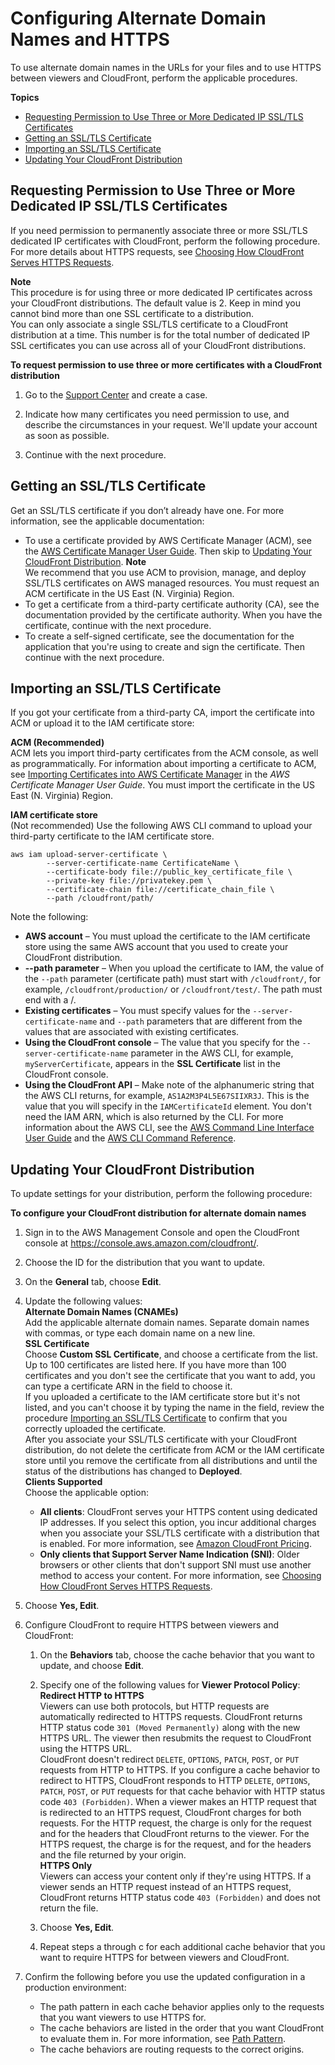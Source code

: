 # Configuring Alternate Domain Names and HTTPS<a name="cnames-and-https-procedures"></a>

To use alternate domain names in the URLs for your files and to use HTTPS between viewers and CloudFront, perform the applicable procedures\.

**Topics**
+ [Requesting Permission to Use Three or More Dedicated IP SSL/TLS Certificates](#cnames-and-https-multiple-certificates)
+ [Getting an SSL/TLS Certificate](#cnames-and-https-getting-certificates)
+ [Importing an SSL/TLS Certificate](#cnames-and-https-uploading-certificates)
+ [Updating Your CloudFront Distribution](#cnames-and-https-updating-cloudfront)

## Requesting Permission to Use Three or More Dedicated IP SSL/TLS Certificates<a name="cnames-and-https-multiple-certificates"></a>

If you need permission to permanently associate three or more SSL/TLS dedicated IP certificates with CloudFront, perform the following procedure\. For more details about HTTPS requests, see [Choosing How CloudFront Serves HTTPS Requests](cnames-https-dedicated-ip-or-sni.md)\.

**Note**  
This procedure is for using three or more dedicated IP certificates across your CloudFront distributions\. The default value is 2\. Keep in mind you cannot bind more than one SSL certificate to a distribution\.  
You can only associate a single SSL/TLS certificate to a CloudFront distribution at a time\. This number is for the total number of dedicated IP SSL certificates you can use across all of your CloudFront distributions\.<a name="cnames-and-https-multiple-certificates-procedure"></a>

**To request permission to use three or more certificates with a CloudFront distribution**

1. Go to the [Support Center](https://console.aws.amazon.com/support/home#/case/create?issueType=service-limit-increase&limitType=service-code-cloudfront-distributions) and create a case\. 

1. Indicate how many certificates you need permission to use, and describe the circumstances in your request\. We'll update your account as soon as possible\. 

1. Continue with the next procedure\.

## Getting an SSL/TLS Certificate<a name="cnames-and-https-getting-certificates"></a>

Get an SSL/TLS certificate if you don’t already have one\. For more information, see the applicable documentation:
+ To use a certificate provided by AWS Certificate Manager \(ACM\), see the [AWS Certificate Manager User Guide](https://docs.aws.amazon.com/acm/latest/userguide/)\. Then skip to [Updating Your CloudFront Distribution](#cnames-and-https-updating-cloudfront)\.
**Note**  
We recommend that you use ACM to provision, manage, and deploy SSL/TLS certificates on AWS managed resources\. You must request an ACM certificate in the US East \(N\. Virginia\) Region\.
+ To get a certificate from a third\-party certificate authority \(CA\), see the documentation provided by the certificate authority\. When you have the certificate, continue with the next procedure\.
+ To create a self\-signed certificate, see the documentation for the application that you're using to create and sign the certificate\. Then continue with the next procedure\.

## Importing an SSL/TLS Certificate<a name="cnames-and-https-uploading-certificates"></a>

If you got your certificate from a third\-party CA, import the certificate into ACM or upload it to the IAM certificate store:

**ACM \(Recommended\)**  
ACM lets you import third\-party certificates from the ACM console, as well as programmatically\. For information about importing a certificate to ACM, see [Importing Certificates into AWS Certificate Manager](https://docs.aws.amazon.com/acm/latest/userguide/import-certificate.html) in the *AWS Certificate Manager User Guide*\. You must import the certificate in the US East \(N\. Virginia\) Region\.

**IAM certificate store**  
\(Not recommended\) Use the following AWS CLI command to upload your third\-party certificate to the IAM certificate store\.  

```
aws iam upload-server-certificate \
        --server-certificate-name CertificateName \
        --certificate-body file://public_key_certificate_file \
        --private-key file://privatekey.pem \
        --certificate-chain file://certificate_chain_file \
        --path /cloudfront/path/
```
Note the following:  
+ **AWS account** – You must upload the certificate to the IAM certificate store using the same AWS account that you used to create your CloudFront distribution\.
+ **\-\-path parameter** – When you upload the certificate to IAM, the value of the `--path` parameter \(certificate path\) must start with `/cloudfront/`, for example, `/cloudfront/production/` or `/cloudfront/test/`\. The path must end with a /\.
+ **Existing certificates** – You must specify values for the `--server-certificate-name` and `--path` parameters that are different from the values that are associated with existing certificates\.
+ **Using the CloudFront console** – The value that you specify for the `--server-certificate-name` parameter in the AWS CLI, for example, `myServerCertificate`, appears in the **SSL Certificate** list in the CloudFront console\.
+ **Using the CloudFront API** – Make note of the alphanumeric string that the AWS CLI returns, for example, `AS1A2M3P4L5E67SIIXR3J`\. This is the value that you will specify in the `IAMCertificateId` element\. You don't need the IAM ARN, which is also returned by the CLI\.
For more information about the AWS CLI, see the [AWS Command Line Interface User Guide](https://docs.aws.amazon.com/cli/latest/userguide/cli-chap-welcome.html) and the [AWS CLI Command Reference](https://docs.aws.amazon.com/cli/latest/reference/)\.

## Updating Your CloudFront Distribution<a name="cnames-and-https-updating-cloudfront"></a>

To update settings for your distribution, perform the following procedure:<a name="cnames-and-https-updating-cloudfront-procedure"></a>

**To configure your CloudFront distribution for alternate domain names**

1. Sign in to the AWS Management Console and open the CloudFront console at [https://console\.aws\.amazon\.com/cloudfront/](https://console.aws.amazon.com/cloudfront/)\.

1. Choose the ID for the distribution that you want to update\.

1. On the **General** tab, choose **Edit**\.

1. Update the following values:  
**Alternate Domain Names \(CNAMEs\)**  
Add the applicable alternate domain names\. Separate domain names with commas, or type each domain name on a new line\.  
**SSL Certificate**  
Choose **Custom SSL Certificate**, and choose a certificate from the list\.  
Up to 100 certificates are listed here\. If you have more than 100 certificates and you don't see the certificate that you want to add, you can type a certificate ARN in the field to choose it\.  
If you uploaded a certificate to the IAM certificate store but it's not listed, and you can't choose it by typing the name in the field, review the procedure [Importing an SSL/TLS Certificate](#cnames-and-https-uploading-certificates) to confirm that you correctly uploaded the certificate\.   
After you associate your SSL/TLS certificate with your CloudFront distribution, do not delete the certificate from ACM or the IAM certificate store until you remove the certificate from all distributions and until the status of the distributions has changed to **Deployed**\.  
**Clients Supported**  
Choose the applicable option:  
   + **All clients**: CloudFront serves your HTTPS content using dedicated IP addresses\. If you select this option, you incur additional charges when you associate your SSL/TLS certificate with a distribution that is enabled\. For more information, see [Amazon CloudFront Pricing](http://aws.amazon.com/cloudfront/pricing)\.
   + **Only clients that Support Server Name Indication \(SNI\)**: Older browsers or other clients that don't support SNI must use another method to access your content\.
For more information, see [Choosing How CloudFront Serves HTTPS Requests](cnames-https-dedicated-ip-or-sni.md)\.

1. Choose **Yes, Edit**\.

1. Configure CloudFront to require HTTPS between viewers and CloudFront:

   1. On the **Behaviors** tab, choose the cache behavior that you want to update, and choose **Edit**\.

   1. Specify one of the following values for **Viewer Protocol Policy**:  
**Redirect HTTP to HTTPS**  
Viewers can use both protocols, but HTTP requests are automatically redirected to HTTPS requests\. CloudFront returns HTTP status code `301 (Moved Permanently)` along with the new HTTPS URL\. The viewer then resubmits the request to CloudFront using the HTTPS URL\.  
CloudFront doesn't redirect `DELETE`, `OPTIONS`, `PATCH`, `POST`, or `PUT` requests from HTTP to HTTPS\. If you configure a cache behavior to redirect to HTTPS, CloudFront responds to HTTP `DELETE`, `OPTIONS`, `PATCH`, `POST`, or `PUT` requests for that cache behavior with HTTP status code `403 (Forbidden)`\.
When a viewer makes an HTTP request that is redirected to an HTTPS request, CloudFront charges for both requests\. For the HTTP request, the charge is only for the request and for the headers that CloudFront returns to the viewer\. For the HTTPS request, the charge is for the request, and for the headers and the file returned by your origin\.  
**HTTPS Only**  
Viewers can access your content only if they're using HTTPS\. If a viewer sends an HTTP request instead of an HTTPS request, CloudFront returns HTTP status code `403 (Forbidden)` and does not return the file\.

   1. Choose **Yes, Edit**\.

   1. Repeat steps a through c for each additional cache behavior that you want to require HTTPS for between viewers and CloudFront\.

1. Confirm the following before you use the updated configuration in a production environment:
   + The path pattern in each cache behavior applies only to the requests that you want viewers to use HTTPS for\.
   + The cache behaviors are listed in the order that you want CloudFront to evaluate them in\. For more information, see [Path Pattern](distribution-web-values-specify.md#DownloadDistValuesPathPattern)\.
   + The cache behaviors are routing requests to the correct origins\. 